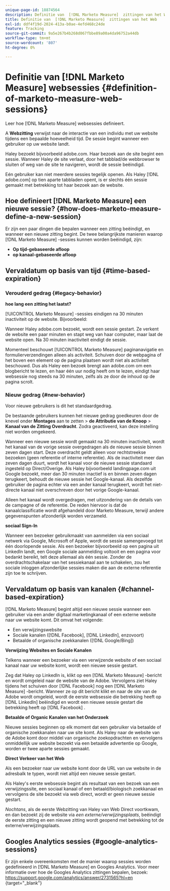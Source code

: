 ```yaml
---
unique-page-id: 18874564
description: Definitie van  [!DNL Marketo Measure]  zittingen van het Web -  [!DNL Marketo Measure]
title: Definitie van  [!DNL Marketo Measure]  zittingen van het Web
exl-id: ddf4f19d-2024-413a-b0ae-4efd468c24de
feature: Tracking
source-git-commit: 9a5e267b4b268d067fbbe89a00a4da96752a44db
workflow-type: tm+mt
source-wordcount: '807'
ht-degree: 0%

---
```


# Definitie van [!DNL Marketo Measure] websessies {#definition-of-marketo-measure-web-sessions}

Leer hoe [!DNL Marketo Measure] websessies definieert.

A **Webzitting** verwijst naar de interactie van een individu met uw website tijdens een bepaalde hoeveelheid tijd. De sessie begint wanneer een gebruiker op uw website landt.

Haley bezoekt bijvoorbeeld adobe.com. Haar bezoek aan de site begint een sessie. Wanneer Haley de site verlaat, door het tabblad/de webbrowser te sluiten of weg van de site te navigeren, wordt de sessie beëindigd.

Eén gebruiker kan niet meerdere sessies tegelijk openen. Als Haley [!DNL adobe.com] op tien aparte tabbladen opent, is er slechts één sessie gemaakt met betrekking tot haar bezoek aan de website.

## Hoe definieert [!DNL Marketo Measure] een nieuwe sessie? {#how-does-marketo-measure-define-a-new-session}

Er zijn een paar dingen die bepalen wanneer een zitting beëindigt, en wanneer een nieuwe zitting begint. De twee belangrijkste manieren waarop [!DNL Marketo Measure] -sessies kunnen worden beëindigd, zijn:

* **Op tijd-gebaseerde afloop**
* **op kanaal-gebaseerde afloop**

## Vervaldatum op basis van tijd {#time-based-expiration}

### Verouderd gedrag {#legacy-behavior}

**hoe lang een zitting het laatst?**

[!UICONTROL Marketo Measure] -sessies eindigen na 30 minuten inactiviteit op de website. Bijvoorbeeld:

Wanneer Haley adobe.com bezoekt, wordt een sessie gestart. Ze verkent de website een paar minuten en stapt weg van haar computer, maar laat de website open. Na 30 minuten inactiviteit eindigt de sessie.

Momenteel beschouwt [!UICONTROL Marketo Measure] paginanavigatie en formulierverzendingen alleen als activiteit. Schuiven door de webpagina of het boven een element op de pagina plaatsen wordt niet als activiteit beschouwd. Dus als Haley een bezoek brengt aan adobe.com om een blogbericht te lezen, en haar één uur nodig heeft om te lezen, eindigt haar websessie nog steeds na 30 minuten, zelfs als ze door de inhoud op de pagina scrolt.

### Nieuw gedrag {#new-behavior}

Voor nieuwe gebruikers is dit het standaardgedrag.

De bestaande gebruikers kunnen het nieuwe gedrag goedkeuren door de knevel onder **Montages** aan te zetten > **de Attributie van de Knoop** > **Kanaal van de Zitting Overdracht**. Zodra geactiveerd, kan deze instelling niet worden omgekeerd.

Wanneer een nieuwe sessie wordt gemaakt na 30 minuten inactiviteit, wordt het kanaal van de vorige sessie overgedragen als de nieuwe sessie binnen zeven dagen start. Deze overdracht geldt alleen voor rechtstreekse bezoeken (geen referentie of interne referentie). Als de inactiviteit meer dan zeven dagen duurt, wordt het kanaal voor de nieuwe sessie standaard ingesteld op Direct/Overige. Als Haley bijvoorbeeld landingpage.com uit Google bezoekt, meer dan 30 minuten inactief is en binnen zeven dagen terugkeert, behoudt de nieuwe sessie het Google-kanaal. Als dezelfde gebruiker de pagina echter via een ander kanaal terugkeert, wordt het niet-directe kanaal niet overschreven door het vorige Google-kanaal.

Alleen het kanaal wordt overgedragen, met uitzondering van de details van de campagne of de referentie. De reden hiervoor is dat de kanaalclassificatie wordt afgehandeld door Marketo Measure, terwijl andere gegevenspunten afzonderlijk worden verzameld.

**sociaal Sign-In**

Wanneer een bezoeker gebruikmaakt van aanmelden via een sociaal netwerk via Google, Microsoft of Apple, wordt de sessie samengevoegd tot één doorlopende sessie. Als een bezoeker bijvoorbeeld op een pagina uit LinkedIn landt, een Google sociale aanmelding voltooit en een pagina voor bedankt bereikt, telt deze allemaal als één sessie. Zonder de overdrachtschakelaar van het sessiekanaal aan te schakelen, zou het sociale inloggen afzonderlijke sessies maken die aan de externe referentie zijn toe te schrijven.

## Vervaldatum op basis van kanalen {#channel-based-expiration}

[!DNL Marketo Measure] begint altijd een nieuwe sessie wanneer een gebruiker via een ander digitaal marketingkanaal of een externe website naar uw website komt. Dit omvat het volgende:

* Een verwijzingswebsite
* Sociale kanalen ([!DNL Facebook], [!DNL LinkedIn], enzovoort)
* Betaalde of organische zoekkanalen ([!DNL Google/Bing])

**Verwijzing Websites en Sociale Kanalen**

Telkens wanneer een bezoeker via een verwijzende website of een sociaal kanaal naar uw website komt, wordt een nieuwe sessie gestart.

Zeg dat Haley op LinkedIn is, klikt op een [!DNL Marketo Measure] -bericht en wordt omgeleid naar de website van de Adobe. Vervolgens ziet Haley tijdens het schuiven door [!DNL Facebook] nog een [!DNL Marketo Measure] -bericht. Wanneer ze op dit bericht klikt en naar de site van de Adobe wordt omgeleid, wordt de eerste websessie die betrekking heeft op [!DNL LinkedIn] beëindigd en wordt een nieuwe sessie gestart die betrekking heeft op [!DNL Facebook] .

**Betaalde of Organic Kanalen van het Onderzoek**

Nieuwe sessies beginnen op elk moment dat een gebruiker via betaalde of organische zoekkanalen naar uw site komt. Als Haley naar de website van de Adobe komt door middel van organische zoekopdrachten en vervolgens onmiddellijk uw website bezoekt via een betaalde advertentie op Google, worden er twee aparte sessies gemaakt.

**Direct Verkeer van het Web**

Als een bezoeker naar uw website komt door de URL van uw website in de adresbalk te typen, wordt niet altijd een nieuwe sessie gestart.

Als Haley&#39;s eerste websessie begint als resultaat van een bezoek van een verwijzingssite, een sociaal kanaal of een betaald/biologisch zoekkanaal en vervolgens de site bezoekt via web direct, wordt er geen nieuwe sessie gestart.

_Nochtans_, als de eerste Webzitting van Haley van Web Direct voortkwam, en dan bezoekt zij de website via _een externe/verwijzingsplaats_, beëindigt de eerste zitting en een nieuwe zitting wordt geopend met betrekking tot de externe/verwijzingsplaats.

## Googles Analytics sessies {#google-analytics-sessions}

Er zijn enkele overeenkomsten met de manier waarop sessies worden gedefinieerd in [!DNL Marketo Measure] en Googles Analytics. Voor meer informatie over hoe de Googles Analytics zittingen bepalen, bezoek: [ https://support.google.com/analytics/answer/2731565?hl=en ](https://support.google.com/analytics/answer/2731565?hl=en) {target="_blank"}
